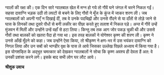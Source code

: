 ग्वालों की रक्षा की। एक दिन सारे ग्वालबाल खेल में मग्न हो गये तो गौवें घने जंगल में चरने निकल गईं। सहसा दावाग्नि भड़क उठी तो लपटों से बचने के लिए गौवों ने मूँज के कुंज में जाकर शरण ली। जब ग्वालबालों को अपनी गाएँ न दिखाई दीं, तब वे उनके पदचिह्नों और उनसे रौंदने से या दाँतों से तोड़े जाने से घास के तिनकों तथा दूसरे पौधों से बनी लकीर का पीछा करते हुए तलाश में निकल पड़े। अन्त में गौवें उन्हें मुंजवन में मिलीं और उन्होंने उन्हें वहाँ से हटा लिया। किन्तु तब तक आग जोर पकड़ चुकी थी और उससे गौवों तथा बालकों को खतरा पैदा हो गया था। इस तरह बालकों ने योगेश्वर कृष्ण की शरण ली। कृष्ण ने उनसे आँखें मूँदने को कहा। जब उन्होंने ऐसा किया, तो श्रीकृष्ण ने क्षण-भर में उस भयंकर दावाग्नि को निगल लिया और उन सबों को भाण्डीर वृक्ष के पास ले आये जिसका उल्लेख पिछले अध्याय में किया गया है। इस योगशकि्त के अद्भुत चमत्कार को देखकर ग्वालबालों ने सोचा कि कृष्ण अवश्य ही देवता हैं अत: वे उनकी प्रशंसा करने लगे। इसके बाद सभी लोग घर लौट आये।  

**श्रीशुक उवाच** 